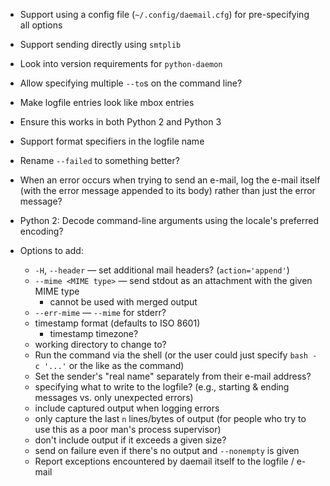 - Support using a config file (`~/.config/daemail.cfg`) for pre-specifying all
  options
- Support sending directly using `smtplib`
- Look into version requirements for `python-daemon`
- Allow specifying multiple `--to`s on the command line?
- Make logfile entries look like mbox entries
- Ensure this works in both Python 2 and Python 3
- Support format specifiers in the logfile name
- Rename `--failed` to something better?
- When an error occurs when trying to send an e-mail, log the e-mail itself
  (with the error message appended to its body) rather than just the error
  message?
- Python 2: Decode command-line arguments using the locale's preferred encoding?

- Options to add:
    - `-H`, `--header` — set additional mail headers? (`action='append'`)
    - `--mime <MIME type>` — send stdout as an attachment with the given MIME
      type
        - cannot be used with merged output
    - `--err-mime` — `--mime` for stderr?
    - timestamp format (defaults to ISO 8601)
        - timestamp timezone?
    - working directory to change to?
    - Run the command via the shell (or the user could just specify `bash -c
      '...'` or the like as the command)
    - Set the sender's "real name" separately from their e-mail address?
    - specifying what to write to the logfile? (e.g., starting & ending
      messages vs. only unexpected errors)
    - include captured output when logging errors
    - only capture the last `n` lines/bytes of output (for people who try to
      use this as a poor man's process supervisor)
    - don't include output if it exceeds a given size?
    - send on failure even if there's no output and `--nonempty` is given
    - Report exceptions encountered by daemail itself to the logfile / e-mail
